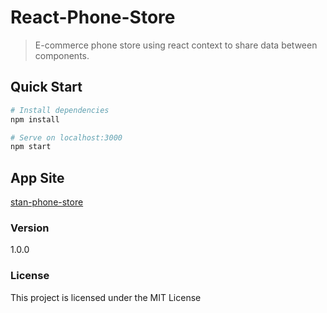 # React-Phone-Store

> E-commerce phone store using react context to share data between components.


## Quick Start

```bash
# Install dependencies
npm install

# Serve on localhost:3000
npm start

```

## App Site

[stan-phone-store](https://stan-phone-store.netlify.com) 

### Version

1.0.0

### License

This project is licensed under the MIT License
